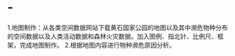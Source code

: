 # -
1.地图制作：从各类空间数据网站下载黄石国家公园的地图以及其中濒危物种分布的空间数据以及人类活动数据和森林火灾数据。加入图例、指北针、比例尺、框架，完成地图制作。 2.根据地图内容进行物种濒危原因分析。
